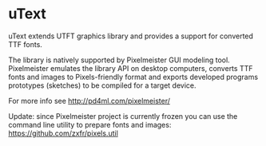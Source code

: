 uText
=====

uText extends UTFT graphics library and provides a support for converted TTF fonts.

The library is natively supported by Pixelmeister GUI modeling tool. Pixelmeister emulates the library API on desktop computers, converts TTF fonts and images to Pixels-friendly format and exports developed programs prototypes (sketches) to be compiled for a target device.

For more info see http://pd4ml.com/pixelmeister/

Update: since Pixelmeister project is currently frozen you can use the command line utility to prepare fonts and images:
https://github.com/zxfr/pixels.util
